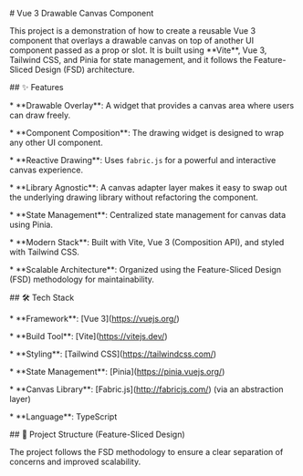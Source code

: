 \# Vue 3 Drawable Canvas Component



This project is a demonstration of how to create a reusable Vue 3 component that overlays a drawable canvas on top of another UI component passed as a prop or slot. It is built using \*\*Vite\*\*, Vue 3, Tailwind CSS, and Pinia for state management, and it follows the Feature-Sliced Design (FSD) architecture.



\## ✨ Features



\* \*\*Drawable Overlay\*\*: A widget that provides a canvas area where users can draw freely.

\* \*\*Component Composition\*\*: The drawing widget is designed to wrap any other UI component.

\* \*\*Reactive Drawing\*\*: Uses `fabric.js` for a powerful and interactive canvas experience.

\* \*\*Library Agnostic\*\*: A canvas adapter layer makes it easy to swap out the underlying drawing library without refactoring the component.

\* \*\*State Management\*\*: Centralized state management for canvas data using Pinia.

\* \*\*Modern Stack\*\*: Built with Vite, Vue 3 (Composition API), and styled with Tailwind CSS.

\* \*\*Scalable Architecture\*\*: Organized using the Feature-Sliced Design (FSD) methodology for maintainability.



\## 🛠️ Tech Stack



\* \*\*Framework\*\*: \[Vue 3](https://vuejs.org/)

\* \*\*Build Tool\*\*: \[Vite](https://vitejs.dev/)

\* \*\*Styling\*\*: \[Tailwind CSS](https://tailwindcss.com/)

\* \*\*State Management\*\*: \[Pinia](https://pinia.vuejs.org/)

\* \*\*Canvas Library\*\*: \[Fabric.js](http://fabricjs.com/) (via an abstraction layer)

\* \*\*Language\*\*: TypeScript



\## 📂 Project Structure (Feature-Sliced Design)



The project follows the FSD methodology to ensure a clear separation of concerns and improved scalability.

